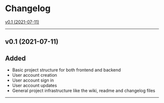 # Changelog

[v0.1 (2021-07-11)](#v0.1)

---

## v0.1 (2021-07-11)
<a name="v0.1"></a>

## Added

- Basic project structure for both frontend and backend
- User account creation
- User account sign in
- User account updates
- General project infrastructure like the wiki, readme and changelog files

---
